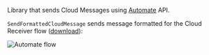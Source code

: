 Library that sends Cloud Messages using [Automate](https://llamalab.com/automate/) API.

`SendFormattedCloudMessage` sends message formatted for the Cloud Receiver flow ([download](https://github.com/lukaszg84/birnenlabs/raw/master/automate/flow/Cloud%20Receiver.flo)):

![Automate flow](https://github.com/lukaszg84/birnenlabs/raw/master/automate/flow/Cloud%20Receiver.png)
